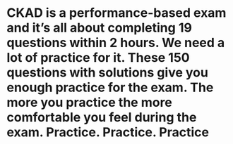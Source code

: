 # CKAD is a performance-based exam and it’s all about completing 19 questions within 2 hours. We need a lot of practice for it. These 150 questions with solutions give you enough practice for the exam. The more you practice the more comfortable you feel during the exam. Practice. Practice. Practice